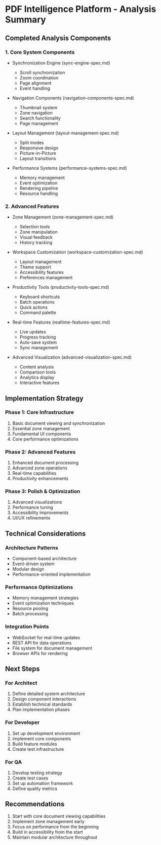 # PDF Intelligence Platform - Analysis Summary

## Completed Analysis Components

### 1. Core System Components
- Synchronization Engine (sync-engine-spec.md)
  - Scroll synchronization
  - Zoom coordination
  - Page alignment
  - Event handling

- Navigation Components (navigation-components-spec.md)
  - Thumbnail system
  - Zone navigation
  - Search functionality
  - Page management

- Layout Management (layout-management-spec.md)
  - Split modes
  - Responsive design
  - Picture-in-Picture
  - Layout transitions

- Performance Systems (performance-systems-spec.md)
  - Memory management
  - Event optimization
  - Rendering pipeline
  - Resource handling

### 2. Advanced Features
- Zone Management (zone-management-spec.md)
  - Selection tools
  - Zone manipulation
  - Visual feedback
  - History tracking

- Workspace Customization (workspace-customization-spec.md)
  - Layout management
  - Theme support
  - Accessibility features
  - Preferences management

- Productivity Tools (productivity-tools-spec.md)
  - Keyboard shortcuts
  - Batch operations
  - Quick actions
  - Command palette

- Real-time Features (realtime-features-spec.md)
  - Live updates
  - Progress tracking
  - Auto-save system
  - Sync management

- Advanced Visualization (advanced-visualization-spec.md)
  - Content analysis
  - Comparison tools
  - Analytics display
  - Interactive features

## Implementation Strategy

### Phase 1: Core Infrastructure
1. Basic document viewing and synchronization
2. Essential zone management
3. Fundamental UI components
4. Core performance optimizations

### Phase 2: Advanced Features
1. Enhanced document processing
2. Advanced zone operations
3. Real-time capabilities
4. Productivity enhancements

### Phase 3: Polish & Optimization
1. Advanced visualizations
2. Performance tuning
3. Accessibility improvements
4. UI/UX refinements

## Technical Considerations

### Architecture Patterns
- Component-based architecture
- Event-driven system
- Modular design
- Performance-oriented implementation

### Performance Optimizations
- Memory management strategies
- Event optimization techniques
- Resource pooling
- Batch processing

### Integration Points
- WebSocket for real-time updates
- REST API for data operations
- File system for document management
- Browser APIs for rendering

## Next Steps

### For Architect
1. Define detailed system architecture
2. Design component interactions
3. Establish technical standards
4. Plan implementation phases

### For Developer
1. Set up development environment
2. Implement core components
3. Build feature modules
4. Create test infrastructure

### For QA
1. Develop testing strategy
2. Create test cases
3. Set up automation framework
4. Define quality metrics

## Recommendations
1. Start with core document viewing capabilities
2. Implement zone management early
3. Focus on performance from the beginning
4. Build in accessibility from the start
5. Maintain modular architecture throughout 